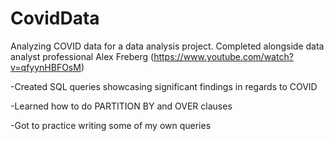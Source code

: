 # CovidData
Analyzing COVID data for a data analysis project.
Completed alongside data analyst professional Alex Freberg (https://www.youtube.com/watch?v=qfyynHBFOsM)

-Created SQL queries showcasing significant findings in regards to COVID

-Learned how to do PARTITION BY and OVER clauses

-Got to practice writing some of my own queries

